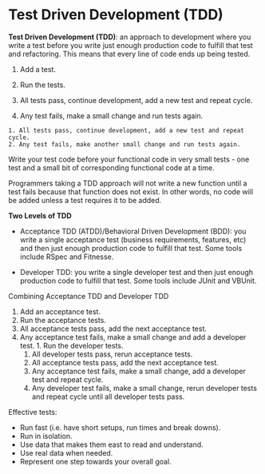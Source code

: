 # Test Driven Development (TDD)

**Test Driven Development (TDD)**: an approach to development where you write a test before you write just enough production code to fulfill that test and refactoring. This means that every line of code ends up being tested.

1. Add a test.
2. Run the tests.

  1. All tests pass, continue development, add a new test and repeat cycle.
  2. Any test fails, make a small change and run tests again.

    1. All tests pass, continue development, add a new test and repeat cycle.
    2. Any test fails, make another small change and run tests again.

Write your test code before your functional code in very small tests - one test and a small bit of corresponding functional code at a time.

Programmers taking a TDD approach will not write a new function until a test fails because that function does not exist. In other words, no code will be added unless a test requires it to be added.

**Two Levels of TDD**

+ Acceptance TDD (ATDD)/Behavioral Driven Development (BDD): you write a single acceptance test (business requirements, features, etc) and then just enough production code to fulfill that test. Some tools include RSpec and Fitnesse.

+ Developer TDD: you write a single developer test and then just enough production code to fulfill that test. Some tools include JUnit and VBUnit.

Combining Acceptance TDD and Developer TDD

1. Add an acceptance test.
2. Run the acceptance tests.
  1. All acceptance tests pass, add the next acceptance test.
  2. Any acceptance test fails, make a small change and add a developer test.
    1. Run the developer tests.
      1. All developer tests pass, rerun acceptance tests.
        1. All acceptance tests pass, add the next acceptance test.
        2. Any acceptance test fails, make a small change, add a developer test and repeat cycle.
      2. Any developer test fails, make a small change, rerun developer tests and repeat cycle until all developer tests pass.

Effective tests:
+ Run fast (i.e. have short setups, run times and break downs).
+ Run in isolation.
+ Use data that makes them east to read and understand.
+ Use real data when needed.
+ Represent one step towards your overall goal.
